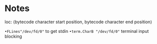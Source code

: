 



# Notes

loc: ⟨bytecode character start position, bytecode character end position⟩

`•FLines"/dev/fd/0"` to get stdin
`•term.CharB "/dev/fd/0"` terminal input blocking
